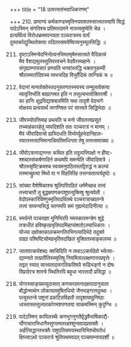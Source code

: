 +++
title = "18 उत्पत्त्यसंभवाधिकरणम्"

+++
210. प्रामाण्यं कर्मकाण्डस्मृतिनयवशतस्सात्त्वतस्यापि सिद्धं  
पादेऽस्मिन् संगतिश्च प्रतिमतदमने नास्त्यमुष्येति चेन्न ।  
प्रत्यर्थित्वं विरोधभ्रममपनयता पञ्चरात्रस्य वार्यं  
दुस्तर्काद्युत्थितोक्त्या तदितरसमयेष्वित्यनुस्यूतसिद्धिः ॥

211. दृष्टाऽस्मिन्वेदनिन्देत्यनभिमतमृषेस्सात्त्वते वैदिकत्वं  
मैवं वैशद्यमूलस्तुतिपरवचने वेदवैरस्यहानेः ।  
संगृह्याम्नायसारं प्रणयति भगवांस्तद्धि भक्तानुकम्पी  
श्रौतस्मार्तादिवच्च व्यभजदिह विभुर्वैदिकं तान्त्रिकं च ॥

212. वेदानां मानतोक्तेस्तदनुसरणतस्स्वस्य तन्मूलतोक्त्या  
व्यावृत्तिर्भाति बाह्यागमत इति न तत्तुल्यभावोक्तिरार्षी ।  
का हानिः क्षुद्रविद्याशबलमिति यथा तादृशे वेदभागे  
मोक्षस्य प्रत्ययार्थं त्वगणिषत परं सात्त्वते सिद्धिभेदाः ॥

213. जीवस्योपत्तिमाह प्रथयति च मनो जीवतत्त्वप्रसूतं  
तच्चाहंकारहेतुं व्यपदिशति ततः पञ्चरात्रं न मानम् ।  
मैवं जीवादिवाचो ह्यभिदधति विभोर्व्यूहभेदानिहात-  
स्यात्तत्तत्त्वाभिमानान्नियतिमधिगता तेषु तत्तत्समाख्या ॥

214. जीवोऽत्रानाद्यनन्तः कथित इति तदुत्पत्तिपक्षो न हीष्ट-  
श्शब्दस्संकर्षणादिर्न कथमपि समन्वेति जीवादिमात्रे ।  
श्रौतस्सृष्टिक्रमश्च स्वयमनुपठितस्तद्विरुद्धं न कल्प्यं   
तस्माच्छ्रुत्या मिथो वा न विहतिरिह तत्तन्त्रतात्पर्यदृष्टेः ॥

215. सांख्या वैशेषिकाश्च श्रुतिपरिपठितं धर्ममैच्छन्न तत्त्वं  
तत्त्वाचारौ तु बुद्धक्षपणकपशुपत्युक्तिषु श्रुत्यपेतौ ।  
वेदोपस्कारिविष्णुस्मृतिवदवितथे पञ्चरात्राख्यतन्त्रे  
तत्त्वं त्रय्यन्यसिद्धं चरणमपि समं गृह्यभेदादिनीत्या ॥

216. स्मर्यन्ते पञ्चयज्ञा मुनिभिरपि नमस्कारमन्त्रेण शूद्रे  
तत्राधीतं हविष्कृत्प्रभृतिपदमिहाप्यंशतोऽस्याधिकारः ।  
योज्या दक्षोक्तकालक्रमगतिरभिगत्यादिभेदे तदुक्ते  
ग्राह्या पश्विष्टिसोमप्रभृतिवदखिलं युक्तितस्सङ्कलय्य ॥

217. जातावाचार्यशब्दः क्वचिदिति न तथाऽऽचार्यदेवो भवेत्या-  
द्याम्नाते तत्प्रतीतिस्स्मृतिषु नियमिताल्लक्षणात्तत्प्रवृत्तेः ।  
तद्वत् स्यात् सात्त्वतादावगतिकविषये रूढिभङ्गो न दोषः  
विप्रादेरत्र शास्त्रे स्थितिरपि बहुधा भारतादौ प्रसिद्धा ॥

218. योगास्साङ्ख्यव्युदासात् कणचरदमनादक्षपादानुयाता  
बौद्धोन्माथेन लोकायतमुषितधियो जैनभङ्गात्तदुत्थाः ।  
पत्युस्तन्त्रे पशूनां प्रकटितविहतौ तादृशापष्ठुनिष्ठाः  
ध्वस्तास्तत्तुल्यतर्कागमशरणतया साकमस्मिन् कुदृग्भिः ॥

219. पादेऽस्मिन् कापिलस्थैः कणभुगनुगतैर्वृद्धवैभाषिकाद्यै-  
र्योगाचाराभिधानैस्सुगतमतरहश्शून्यवादप्रसक्तैः ।  
अर्हत्सिद्धान्तभक्तैः पशुपतिसमयस्थायिभिश्चोपरोधं  
क्षिप्त्वाऽथो पञ्चरात्रे श्रुतिपथमवदत् पञ्चमाम्नायदर्शी ॥